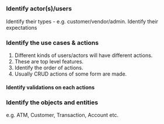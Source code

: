 
##

### Identify actor(s)/users

Identify their types - e.g. customer/vendor/admin.
Identify their expectations

### Identify the use cases & actions

1. Different kinds of users/actors will have different actions.
2. These are top level features.
3. Identify the order of actions.
4. Usually CRUD actions of some form are made.

#### Identify validations on each actions

### Identify the objects and entities

e.g. ATM, Customer, Transaction, Account etc.
